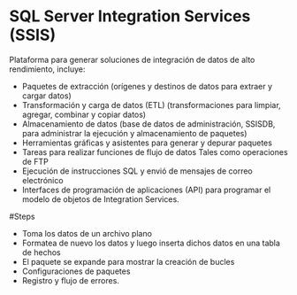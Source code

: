 
# SQL Server Integration Services (SSIS)

Plataforma para generar soluciones de integración de datos de alto rendimiento, incluye:

* Paquetes de extracción (orígenes y destinos de datos para extraer y cargar datos)
* Transformación y carga de datos (ETL) (transformaciones para limpiar, agregar, combinar y copiar datos)
* Almacenamiento de datos (base de datos de administración, SSISDB, para administrar la ejecución y almacenamiento de paquetes)
* Herramientas gráficas y asistentes para generar y depurar paquetes
* Tareas para realizar funciones de flujo de datos Tales como operaciones de FTP
* Ejecución de instrucciones SQL y envió de mensajes de correo electrónico
* Interfaces de programación de aplicaciones (API) para programar el modelo de objetos de Integration Services.



#Steps
* Toma los datos de un archivo plano
* Formatea de nuevo los datos y luego inserta dichos datos en una tabla de hechos
* El paquete se expande para mostrar la creación de bucles
* Configuraciones de paquetes
* Registro y flujo de errores.
